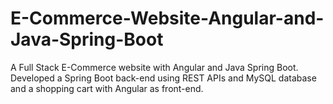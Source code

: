 # E-Commerce-Website-Angular-and-Java-Spring-Boot
A Full Stack E-Commerce website with Angular and Java Spring Boot.  
Developed a Spring Boot back-end using REST APIs and MySQL database and a shopping cart with Angular as front-end.
